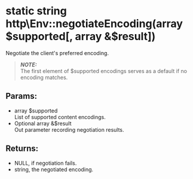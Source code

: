 # static string http\Env::negotiateEncoding(array $supported[, array &$result])

Negotiate the client's preferred encoding.

> ***NOTE:***  
> The first element of $supported encodings serves as a default if no encoding matches.

## Params:

* array $supported  
  List of supported content encodings.
* Optional array &$result  
  Out parameter recording negotiation results.
  
## Returns:

* NULL, if negotiation fails.
* string, the negotiated encoding.
